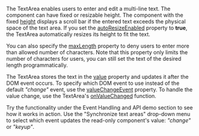 The TextArea enables users to enter and edit a multi-line text. The component can have fixed or resizable height. The component with the fixed [height](/Documentation/ApiReference/UI_Components/dxTextArea/Configuration/#height) displays a scroll bar if the entered text exceeds the physical space of the text area. If you set the [autoResizeEnabled](/Documentation/ApiReference/UI_Components/dxTextArea/Configuration/#autoResizeEnabled) property to **true**, the TextArea automatically resizes its height to fit the text.

You can also specify the [maxLength](/Documentation/ApiReference/UI_Components/dxTextArea/Configuration/#maxLength) property to deny users to enter more than allowed number of characters. Note that this property only limits the number of characters for users, you can still set the text of the desired length programmatically.

The TextArea stores the text in the [value](/Documentation/ApiReference/UI_Components/dxTextArea/Configuration/#value) property and updates it after the DOM event occurs. To specify which DOM event to use instead of the default *"change"* event, use the [valueChangeEvent](/Documentation/ApiReference/UI_Components/dxTextArea/Configuration/#valueChangeEvent) property. To handle the value change, use the TextArea's [onValueChanged](/Documentation/ApiReference/UI_Components/dxTextArea/Configuration/#onValueChanged) function.

Try the functionality under the Event Handling and API demo section to see how it works in action. Use the "Synchronize text areas" drop-down menu to select which event updates the read-only component's value: *"change"* or *"keyup"*.
